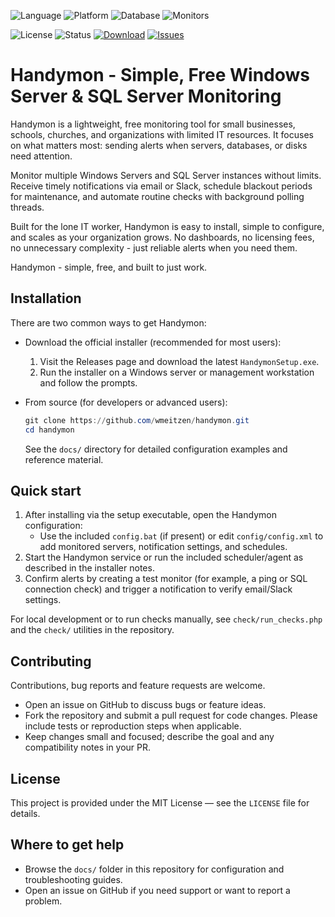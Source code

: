 
![Language](https://img.shields.io/badge/Language-PHP-blue)
![Platform](https://img.shields.io/badge/Platform-Windows-lightgrey)
![Database](https://img.shields.io/badge/Backend-SQLite-blueviolet)
![Monitors](https://img.shields.io/badge/Targets-Windows%20%7C%20SQL%20Server-green)

![License](https://img.shields.io/badge/License-MIT-green)
![Status](https://img.shields.io/badge/Status-Stable-brightgreen)
[![Download](https://img.shields.io/badge/Download-Latest%20Setup.exe-orange)](https://github.com/handymon/handymon-setup-exe/releases/latest)
[![Issues](https://img.shields.io/github/issues/handymon/handymon.svg)](https://github.com/handymon/handymon/issues)

# Handymon - Simple, Free Windows Server & SQL Server Monitoring

Handymon is a lightweight, free monitoring tool for small businesses, schools, churches, and organizations with limited IT resources. It focuses on what matters most: sending alerts when servers, databases, or disks need attention.

Monitor multiple Windows Servers and SQL Server instances without limits. Receive timely notifications via email or Slack, schedule blackout periods for maintenance, and automate routine checks with background polling threads.

Built for the lone IT worker, Handymon is easy to install, simple to configure, and scales as your organization grows. No dashboards, no licensing fees, no unnecessary complexity - just reliable alerts when you need them.

Handymon - simple, free, and built to just work.

## Installation

There are two common ways to get Handymon:

- Download the official installer (recommended for most users):

	1. Visit the Releases page and download the latest `HandymonSetup.exe`.
	2. Run the installer on a Windows server or management workstation and follow the prompts.

- From source (for developers or advanced users):

	```powershell
	git clone https://github.com/wmeitzen/handymon.git
	cd handymon
	```

	See the `docs/` directory for detailed configuration examples and reference material.

## Quick start

1. After installing via the setup executable, open the Handymon configuration:
	 - Use the included `config.bat` (if present) or edit `config/config.xml` to add monitored servers, notification settings, and schedules.
2. Start the Handymon service or run the included scheduler/agent as described in the installer notes.
3. Confirm alerts by creating a test monitor (for example, a ping or SQL connection check) and trigger a notification to verify email/Slack settings.

For local development or to run checks manually, see `check/run_checks.php` and the `check/` utilities in the repository.

## Contributing

Contributions, bug reports and feature requests are welcome.

- Open an issue on GitHub to discuss bugs or feature ideas.
- Fork the repository and submit a pull request for code changes. Please include tests or reproduction steps when applicable.
- Keep changes small and focused; describe the goal and any compatibility notes in your PR.

## License

This project is provided under the MIT License — see the `LICENSE` file for details.

## Where to get help

- Browse the `docs/` folder in this repository for configuration and troubleshooting guides.
- Open an issue on GitHub if you need support or want to report a problem.

